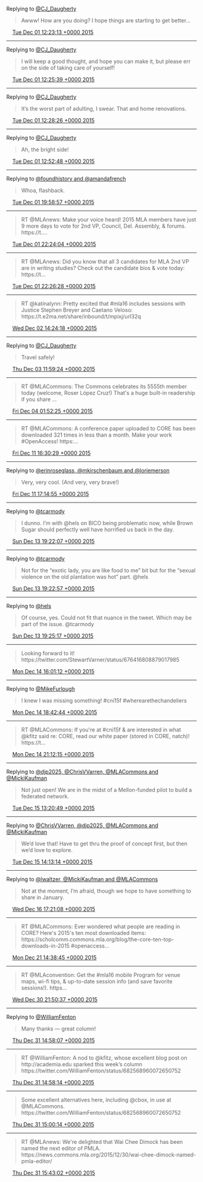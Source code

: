 Replying to [@CJ\_Daugherty](https://twitter.com/CJ_Daugherty/status/671652100535926784)

> Awww\! How are you doing? I hope things are starting to get better…

<img src="../../media/tweet.ico" width="12" /> [Tue Dec 01 12:23:13 +0000 2015](https://twitter.com/kfitz/status/671665855843991554)

----

Replying to [@CJ\_Daugherty](https://twitter.com/CJ_Daugherty/status/671666047880208384)

> I will keep a good thought, and hope you can make it, but please err on the side of taking care of yourself\!

<img src="../../media/tweet.ico" width="12" /> [Tue Dec 01 12:25:39 +0000 2015](https://twitter.com/kfitz/status/671666467465744384)

----

Replying to [@CJ\_Daugherty](https://twitter.com/CJ_Daugherty/status/671666853199142912)

> It’s the worst part of adulting, I swear\. That and home renovations\.

<img src="../../media/tweet.ico" width="12" /> [Tue Dec 01 12:28:26 +0000 2015](https://twitter.com/kfitz/status/671667169697099777)

----

Replying to [@CJ\_Daugherty](https://twitter.com/CJ_Daugherty/status/671673173327388672)

> Ah, the bright side\!

<img src="../../media/tweet.ico" width="12" /> [Tue Dec 01 12:52:48 +0000 2015](https://twitter.com/kfitz/status/671673298544144384)

----

Replying to [@foundhistory and @amandafrench](https://twitter.com/foundhistory/status/671779809169682432)

> Whoa, flashback\.

<img src="../../media/tweet.ico" width="12" /> [Tue Dec 01 19:58:57 +0000 2015](https://twitter.com/kfitz/status/671780545743994880)

----

> RT @MLAnews: Make your voice heard\! 2015 MLA members have just 9 more days to vote for 2nd VP, Council, Del\. Assembly, &amp; forums\. https://t\.…

<img src="../../media/tweet.ico" width="12" /> [Tue Dec 01 22:24:04 +0000 2015](https://twitter.com/kfitz/status/671817065305661440)

----

> RT @MLAnews: Did you know that all 3 candidates for MLA 2nd VP are in writing studies? Check out the candidate bios &amp; vote today: https://t…

<img src="../../media/tweet.ico" width="12" /> [Tue Dec 01 22:26:28 +0000 2015](https://twitter.com/kfitz/status/671817667624484864)

----

> RT @katinalynn: Pretty excited that \#mla16 includes sessions with Justice Stephen Breyer and Caetano Veloso: https://t\.e2ma\.net/share/inbound/t/mpixj/url32q

<img src="../../media/tweet.ico" width="12" /> [Wed Dec 02 14:24:18 +0000 2015](https://twitter.com/kfitz/status/672058716225708032)

----

Replying to [@CJ\_Daugherty](https://twitter.com/CJ_Daugherty/status/672362336238350336)

> Travel safely\!

<img src="../../media/tweet.ico" width="12" /> [Thu Dec 03 11:59:24 +0000 2015](https://twitter.com/kfitz/status/672384636551626752)

----

> RT @MLACommons: The Commons celebrates its 5555th member today \(welcome, Roser López Cruz\!\) That's a huge built\-in readership if you share …

<img src="../../media/tweet.ico" width="12" /> [Fri Dec 04 01:52:25 +0000 2015](https://twitter.com/kfitz/status/672594272529551362)

----

> RT @MLACommons: A conference paper uploaded to CORE has been downloaded 321 times in less than a month\. Make your work \#OpenAccess\!  https:…

<img src="../../media/tweet.ico" width="12" /> [Fri Dec 11 16:30:29 +0000 2015](https://twitter.com/kfitz/status/675351961600991232)

----

Replying to [@erinroseglass, @mkirschenbaum and @loriemerson](https://twitter.com/erinroseglass/status/675360000060039168)

> Very, very cool\. \(And very, very brave\!\)

<img src="../../media/tweet.ico" width="12" /> [Fri Dec 11 17:14:55 +0000 2015](https://twitter.com/kfitz/status/675363141165842433)

----

Replying to [@tcarmody](https://twitter.com/tcarmody/status/676115279760478208)

> I dunno\. I’m with @hels on BICO being problematic now, while Brown Sugar should perfectly well have horrified us back in the day\.

<img src="../../media/tweet.ico" width="12" /> [Sun Dec 13 19:22:07 +0000 2015](https://twitter.com/kfitz/status/676119930580967424)

----

Replying to [@tcarmody](https://twitter.com/tcarmody/status/676115279760478208)

> Not for the “exotic lady, you are like food to me” bit but for the “sexual violence on the old plantation was hot” part\. @hels

<img src="../../media/tweet.ico" width="12" /> [Sun Dec 13 19:22:57 +0000 2015](https://twitter.com/kfitz/status/676120140606513154)

----

Replying to [@hels](https://twitter.com/hels/status/676120110894080000)

> Of course, yes\. Could not fit that nuance in the tweet\. Which may be part of the issue\. @tcarmody

<img src="../../media/tweet.ico" width="12" /> [Sun Dec 13 19:25:17 +0000 2015](https://twitter.com/kfitz/status/676120727280578561)

----

> Looking forward to it\! https://twitter\.com/StewartVarner/status/676416808879017985

<img src="../../media/tweet.ico" width="12" /> [Mon Dec 14 16:01:12 +0000 2015](https://twitter.com/kfitz/status/676431754207567872)

----

Replying to [@MikeFurlough](https://twitter.com/MikeFurlough/status/676471413797163008)

> I knew I was missing something\! \#cni15f \#wherearethechandeliers

<img src="../../media/tweet.ico" width="12" /> [Mon Dec 14 18:42:44 +0000 2015](https://twitter.com/kfitz/status/676472406429573120)

----

> RT @MLACommons: If you're at \#cni15f &amp; are interested in what @kfitz said re: CORE, read our white paper \(stored in CORE, natch\)\! https://t…

<img src="../../media/tweet.ico" width="12" /> [Mon Dec 14 21:12:15 +0000 2015](https://twitter.com/kfitz/status/676510034986168320)

----

Replying to [@djp2025, @ChrisVVarren, @MLACommons and @MickiKaufman](https://twitter.com/djp2025/status/676740899041320960)

> Not just open\! We are in the midst of a Mellon\-funded pilot to build a federated network\.

<img src="../../media/tweet.ico" width="12" /> [Tue Dec 15 13:20:49 +0000 2015](https://twitter.com/kfitz/status/676753779149176832)

----

Replying to [@ChrisVVarren, @djp2025, @MLACommons and @MickiKaufman](https://twitter.com/ChrisVVarren/status/676766639967309824)

> We’d love that\! Have to get thru the proof of concept first, but then we’d love to explore\.

<img src="../../media/tweet.ico" width="12" /> [Tue Dec 15 14:13:14 +0000 2015](https://twitter.com/kfitz/status/676766970197446656)

----

Replying to [@lwaltzer, @MickiKaufman and @MLACommons](https://twitter.com/lwaltzer/status/677169612409217024)

> Not at the moment, I’m afraid, though we hope to have something to share in January\.

<img src="../../media/tweet.ico" width="12" /> [Wed Dec 16 17:21:08 +0000 2015](https://twitter.com/kfitz/status/677176646466580480)

----

> RT @MLACommons: Ever wondered what people are reading in CORE? Here's 2015's ten most downloaded items: https://scholcomm\.commons\.mla\.org/blog/the\-core\-ten\-top\-downloads\-in\-2015 \#openaccess…

<img src="../../media/tweet.ico" width="12" /> [Mon Dec 21 14:38:45 +0000 2015](https://twitter.com/kfitz/status/678947718954373120)

----

> RT @MLAconvention: Get the \#mla16 mobile Program for venue maps, wi\-fi tips, &amp; up\-to\-date session info \(and save favorite sessions\!\)\. https…

<img src="../../media/tweet.ico" width="12" /> [Wed Dec 30 21:50:37 +0000 2015](https://twitter.com/kfitz/status/682317895351808000)

----

Replying to [@WilliamFenton](https://twitter.com/WilliamFenton/status/682570262966054912)

> Many thanks — great column\!

<img src="../../media/tweet.ico" width="12" /> [Thu Dec 31 14:58:07 +0000 2015](https://twitter.com/kfitz/status/682576473576869888)

----

> RT @WilliamFenton: A nod to @kfitz, whose excellent blog post on http://academia\.edu sparked this week’s column https://twitter\.com/WilliamFenton/status/682568960072650752

<img src="../../media/tweet.ico" width="12" /> [Thu Dec 31 14:58:14 +0000 2015](https://twitter.com/kfitz/status/682576502374940672)

----

> Some excellent alternatives here, including @cbox, in use at @MLACommons\. https://twitter\.com/WilliamFenton/status/682568960072650752

<img src="../../media/tweet.ico" width="12" /> [Thu Dec 31 15:00:14 +0000 2015](https://twitter.com/kfitz/status/682577005150384128)

----

> RT @MLAnews: We're delighted that Wai Chee Dimock has been named the next editor of PMLA\. https://news\.commons\.mla\.org/2015/12/30/wai\-chee\-dimock\-named\-pmla\-editor/

<img src="../../media/tweet.ico" width="12" /> [Thu Dec 31 15:43:02 +0000 2015](https://twitter.com/kfitz/status/682587777272262656)